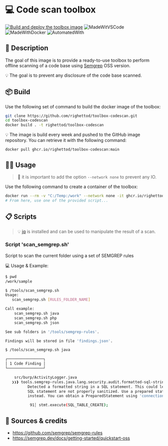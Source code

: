 # 💻 Code scan toolbox

[![Build and deploy the toolbox image](https://github.com/righettod/toolbox-codescan/actions/workflows/build_docker_image.yml/badge.svg?branch=main)](https://github.com/righettod/toolbox-codescan/actions/workflows/build_docker_image.yml) ![MadeWitVSCode](https://img.shields.io/static/v1?label=Made%20with&message=VisualStudio%20Code&color=blue&?style=for-the-badge&logo=visualstudio) ![MadeWithDocker](https://img.shields.io/static/v1?label=Made%20with&message=Docker&color=blue&?style=for-the-badge&logo=docker) ![AutomatedWith](https://img.shields.io/static/v1?label=Automated%20with&message=GitHub%20Actions&color=blue&?style=for-the-badge&logo=github)

## 🎯 Description

The goal of this image is to provide a ready-to-use toolbox to perform offline scanning of a code base using [Semgrep](https://semgrep.dev/) OSS version.

💡 The goal is to prevent any disclosure of the code base scanned.

## 📦 Build

Use the following set of command to build the docker image of the toolbox:

```bash
git clone https://github.com/righettod/toolbox-codescan.git
cd toolbox-codescan
docker build . -t righettod/toolbox-codescan
```

💡 The image is build every week and pushed to the GitHub image repository. You can retrieve it with the following command:

`docker pull ghcr.io/righettod/toolbox-codescan:main`

## 👨‍💻 Usage

> 🛑 it is important to add the option `--network none` to prevent any IO.

Use the following command to create a container of the toolbox:

```bash
docker run --rm -v "C:/Temp:/work" --network none -it ghcr.io/righettod/toolbox-codescan:main
# From here, use one of the provided script...
```

## 📋 Scripts

> 💡 [jq](https://jqlang.github.io/jq/) is installed and can be used to manipulate the result of a scan.

### Script 'scan_semgrep.sh'

Script to scan the current folder using a set of SEMGREP rules

💻 Usage & Example:

```bash
$ pwd
/work/sample

$ /tools/scan_semgrep.sh
Usage:
   scan_semgrep.sh [RULES_FOLDER_NAME]

Call example:
    scan_semgrep.sh java
    scan_semgrep.sh php
    scan_semgrep.sh json

See sub folders in '/tools/semgrep-rules'.

Findings will be stored in file 'findings.json'.

$ /tools/scan_semgrep.sh java

┌────────────────┐
│ 1 Code Finding │
└────────────────┘

    src/burp/ActivityLogger.java
   ❯❯❱ tools.semgrep-rules.java.lang.security.audit.formatted-sql-string
          Detected a formatted string in a SQL statement. This could lead to SQL injection if variables in the
          SQL statement are not properly sanitized. Use a prepared statements (java.sql.PreparedStatement)
          instead. You can obtain a PreparedStatement using 'connection.prepareStatement'.

           91┆ stmt.execute(SQL_TABLE_CREATE);
```

## 🤝 Sources & credits

* <https://github.com/semgrep/semgrep-rules>
* <https://semgrep.dev/docs/getting-started/quickstart-oss>
